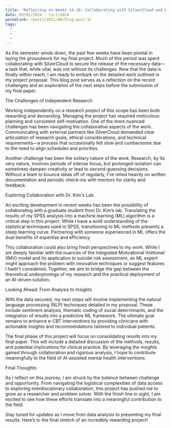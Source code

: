 ```yaml
---
title: 'Reflecting on Weeks 14-18: Collaborating with SilverCloud and Preparing for the Final Push'
date: 09/01/2024 - 11/1/2024
permalink: /posts/2012/08/blog-post-5/
tags:
  - 
  - 
  - 
---
```

As the semester winds down, the past few weeks have been pivotal in laying the groundwork for my final project. Much of this period was spent collaborating with SilverCloud to secure the release of the necessary data—a task that, while vital, was not without its challenges. Now that the data is finally within reach, I am ready to embark on the detailed work outlined in my project proposal. This blog post serves as a reflection on the recent challenges and an exploration of the next steps before the submission of my final paper.

The Challenges of Independent Research

Working independently on a research project of this scope has been both rewarding and demanding. Managing the project has required meticulous planning and consistent self-motivation. One of the more nuanced challenges has been navigating the collaborative aspects of the work. Communicating with external partners like SilverCloud demanded clear articulation of research goals, ethical considerations, and technical requirements—a process that occasionally felt slow and cumbersome due to the need to align schedules and priorities.

Another challenge has been the solitary nature of the work. Research, by its very nature, involves periods of intense focus, but prolonged isolation can sometimes dampen creativity or lead to second-guessing decisions. Without a team to bounce ideas off of regularly, I’ve relied heavily on written documentation and periodic check-ins with mentors for clarity and feedback.

Exploring Collaboration with Dr. Kim's Lab

An exciting development in recent weeks has been the possibility of collaborating with a graduate student from Dr. Kim’s lab. Translating the results of my SPSS analysis into a machine learning (ML) algorithm is a critical step in this project. While I have a solid understanding of the statistical techniques used in SPSS, transitioning to ML methods presents a steep learning curve. Partnering with someone experienced in ML offers the dual benefits of expertise and efficiency.

This collaboration could also bring fresh perspectives to my work. While I am deeply familiar with the nuances of the Integrated Motivational Volitional (IMV) model and its application to suicide risk assessment, an ML expert might approach the problem with innovative techniques or suggest features I hadn’t considered. Together, we aim to bridge the gap between the theoretical underpinnings of my research and the practical deployment of an AI-driven solution.

Looking Ahead: From Analysis to Insights

With the data secured, my next steps will involve implementing the natural language processing (NLP) techniques detailed in my proposal. These include sentiment analysis, thematic coding of social determinants, and the integration of results into a predictive ML framework. The ultimate goal remains to enhance e-CBT interventions by providing clinicians with actionable insights and recommendations tailored to individual patients.

The final phase of this project will focus on consolidating results into my final paper. This will include a detailed discussion of the methods, results, and potential implications for clinical practice. By leveraging the insights gained through collaboration and rigorous analysis, I hope to contribute meaningfully to the field of AI-assisted mental health interventions.

Final Thoughts

As I reflect on this journey, I am struck by the balance between challenge and opportunity. From navigating the logistical complexities of data access to exploring interdisciplinary collaboration, this project has pushed me to grow as a researcher and problem solver. With the finish line in sight, I am excited to see how these efforts translate into a meaningful contribution to the field.

Stay tuned for updates as I move from data analysis to presenting my final results. Here’s to the final stretch of an incredibly rewarding project!
